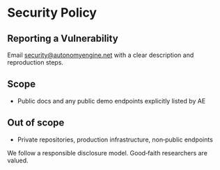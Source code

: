 # Security Policy

## Reporting a Vulnerability
Email security@autonomyengine.net with a clear description and reproduction steps.

## Scope
- Public docs and any public demo endpoints explicitly listed by AE

## Out of scope
- Private repositories, production infrastructure, non‑public endpoints

We follow a responsible disclosure model. Good‑faith researchers are valued.
